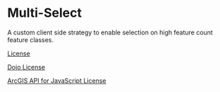 Multi-Select
==============

A custom client side strategy to enable selection on high feature count feature classes.

[License](LICENSE.md)

[Dojo License](DOJO_LICENSE.md)

[ArcGIS API for JavaScript License](ESRI_LICENSE.md)